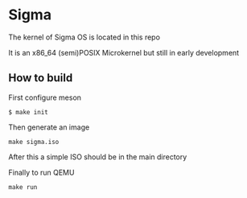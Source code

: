 # Sigma
The kernel of Sigma OS is located in this repo

It is an x86_64 (semi)POSIX Microkernel but still in early development

## How to build
First configure meson
```
$ make init
```
Then generate an image
```
make sigma.iso
```
After this a simple ISO should be in the main directory

Finally to run QEMU
```
make run
```
